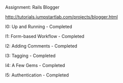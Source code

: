 Assignment: Rails Blogger

http://tutorials.jumpstartlab.com/projects/blogger.html

I0: Up and Running - Completed  

I1: Form-based Workflow - Completed  

I2: Adding Comments - Completed  

I3: Tagging - Completed  

I4: A Few Gems - Completed  

I5: Authentication - Completed  
